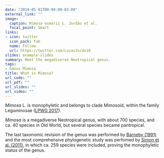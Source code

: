 ```yaml
---
date: "2019-05-01T00:00:00-03:00"
external_link: ""
image:
  caption: Mimosa osmarii L. Jordão et al.
  focal_point: Smart
links:
- icon: twitter
  icon_pack: fab
  name: Follow
  url: https://twitter.com/LucasJordo18
slides: example-slides
summary: Meet the megadiverse Neotropical genus.
tags:
- Genus Mimosa
title: What is Mimosa?
url_code: ""
url_pdf: ""
url_slides: ""
url_video: ""
---
```


*Mimosa* L. is monophyletic and belongs to clade Mimosoid, within the family Leguminosae ([LPWG 2017](https://onlinelibrary.wiley.com/doi/abs/10.12705/661.3)).  

*Mimosa* is a megadiverse Neotropical genus, with about 700 species, and ca. 40 species in Old World, but several species became pantropical.  

The last taxonomic revision of the genus was performed by [Barneby (1991)](http://antbase.org/ants/publications/nybg/Mimosa%20NY-Botanical_gardens_Vol.%2065%20-%20Copy.pdf) and the most comprehensive phylogenetic study was perfomed by [Simon et al. (2011)](https://bsapubs.onlinelibrary.wiley.com/doi/full/10.3732/ajb.1000520), in which ca. 259 species were included, proving the monophyletic status of the genus.